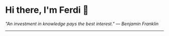 <h1>Hi there, I'm Ferdi 👋</h1>

<p><em>
  "An investment in knowledge pays the best interest." — Benjamin Franklin
</em></p>

---
